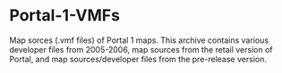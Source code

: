 # Portal-1-VMFs
Map sorces (.vmf files) of Portal 1 maps. This archive contains various developer files from 2005-2006, map sources from the retail version of Portal, and map sources/developer files from the pre-release version.
